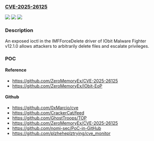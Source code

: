 ### [CVE-2025-26125](https://cve.mitre.org/cgi-bin/cvename.cgi?name=CVE-2025-26125)
![](https://img.shields.io/static/v1?label=Product&message=n%2Fa&color=blue)
![](https://img.shields.io/static/v1?label=Version&message=n%2Fa%20&color=brightgreen)
![](https://img.shields.io/static/v1?label=Vulnerability&message=n%2Fa&color=brightgreen)

### Description

An exposed ioctl in the IMFForceDelete driver of IObit Malware Fighter v12.1.0 allows attackers to arbitrarily delete files and escalate privileges.

### POC

#### Reference
- https://github.com/ZeroMemoryEx/CVE-2025-26125
- https://github.com/ZeroMemoryEx/IObit-EoP

#### Github
- https://github.com/0xMarcio/cve
- https://github.com/CrackerCat/feed
- https://github.com/GhostTroops/TOP
- https://github.com/ZeroMemoryEx/CVE-2025-26125
- https://github.com/nomi-sec/PoC-in-GitHub
- https://github.com/plzheheplztrying/cve_monitor

